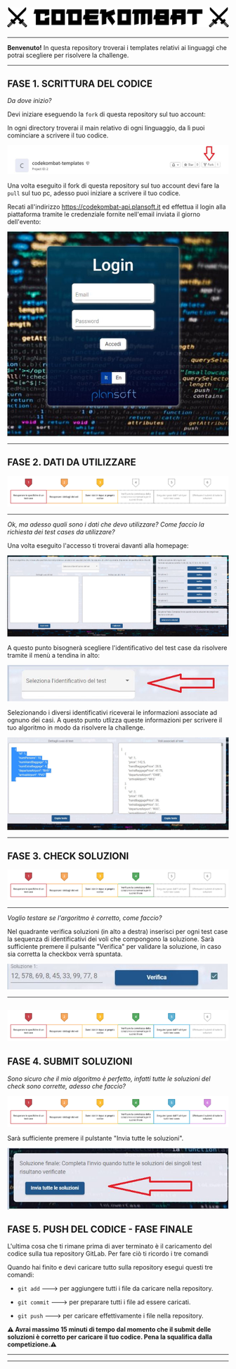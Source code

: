 ![](.images/ck1.png)
---------------------------------------------
---------------------------------------------

**Benvenuto!** In questa repository troverai i templates relativi ai linguaggi che potrai scegliere per risolvere la challenge.

---
## FASE 1. SCRITTURA DEL CODICE


_Da dove inizio?_

Devi iniziare eseguendo la `fork` di questa repository sul tuo account:

In ogni directory troverai il main relativo di ogni linguaggio, da lì puoi cominciare a scrivere il tuo codice.

![](.images/Fork.JPG)

Una volta eseguito il fork di questa repository sul tuo account devi fare la `pull` sul tuo pc, adesso puoi iniziare a scrivere il tuo codice. 

Recati all'indirizzo https://codekombat-api.plansoft.it ed effettua il login alla piattaforma tramite le credenziale fornite nell'email inviata il giorno dell'evento:

![](.images/Login.JPG)

---
## FASE 2. DATI DA UTILIZZARE 

![](.images/v3.png)

---


_Ok, ma adesso quali sono i dati che devo utilizzare? Come faccio la richiesta dei test cases da utilizzare?_

Una volta eseguito l'accesso ti troverai davanti alla homepage:

![](.images/Home.JPG)

A questo punto bisognerà scegliere l'identificativo del test case da risolvere tramite il menù a tendina in alto:

![](.images/TestCase.JPG)

Selezionando i diversi identificativi riceverai le informazioni associate ad ognuno dei casi. A questo punto utlizza queste informazioni per scrivere il tuo algoritmo in modo da risolvere la challenge.

![](.images/Dettaglio.JPG)

---

## FASE 3. CHECK SOLUZIONI

![](.images/v4.png)

---

_Voglio testare se l'argoritmo è corretto, come faccio?_

Nel quadrante verifica soluzioni (in alto a destra) inserisci per ogni test case la sequenza di identificativi dei voli che compongono la soluzione. Sarà sufficiente premere il pulsante "Verifica" per validare la soluzione, in caso sia corretta la checkbox verrà spuntata.

![](.images/Verifica.JPG)

---
![](.images/v5.png)
---

## FASE 4. SUBMIT SOLUZIONI


_Sono sicuro che il mio algoritmo è perfetto, infatti tutte le soluzioni del check sono corrette, adesso che faccio?_

![](.images/v6.png)

Sarà sufficiente premere il pulstante "Invia tutte le soluzioni".

![](.images/Finale.JPG)

## FASE 5. PUSH DEL CODICE - FASE FINALE

L'ultima cosa che ti rimane prima di aver terminato è il caricamento del codice sulla tua repository GitLab. Per fare ciò ti ricordo i tre comandi 

Quando hai finito e devi caricare tutto sulla repository esegui questi tre comandi: 

- `git add`    ---> per aggiungere tutti i file da caricare nella repository.

- `git commit` ---> per preparare tutti i file ad essere caricati.

- `git push`   ---> per caricare effettivamente i file nella repository.

**:warning: Avrai massimo 15 minuti di tempo dal momento che il submit delle soluzioni è corretto per caricare il tuo codice.
Pena la squalifica dalla competizione.:warning:**

---------------------------------------------------------------
---
